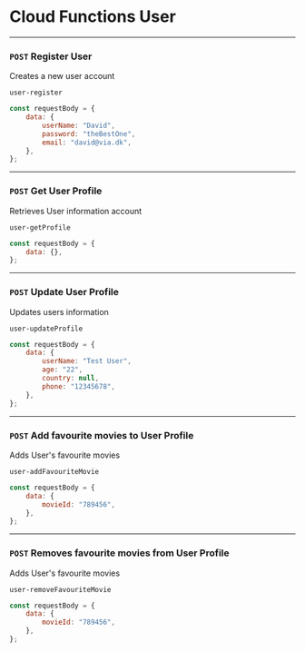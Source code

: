 # Cloud Functions User

***

### `POST` Register User

Creates a new user account<br>

`user-register`

```js
const requestBody = {
    data: {
        userName: "David",
        password: "theBestOne",
        email: "david@via.dk",
    },
};
```

***

### `POST` Get User Profile

Retrieves User information account<br>

`user-getProfile`

```js
const requestBody = {
    data: {},
};
```

***

### `POST` Update User Profile

Updates users information

`user-updateProfile`

```js
const requestBody = {
    data: {
        userName: "Test User",
        age: "22",
        country: null,
        phone: "12345678",
    },
};
```

***

### `POST` Add favourite movies to User Profile

Adds User's favourite movies<br>

`user-addFavouriteMovie`

```js
const requestBody = {
    data: {
        movieId: "789456",
    },
};
```

***

### `POST` Removes favourite movies from User Profile

Adds User's favourite movies<br>

`user-removeFavouriteMovie`

```js
const requestBody = {
    data: {
        movieId: "789456",
    },
};
```

